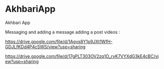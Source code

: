 # AkhbariApp
Akhbari App

Messaging and adding a message adding a post videos :

https://drive.google.com/file/d/1Agvs8Y1p9JXt1WfH-GDJLfKDd4P4cSWS/view?usp=sharing

https://drive.google.com/file/d/17gPLT303OV2zq1O_rvK7VYXdG3kE4cBC/view?usp=sharing
